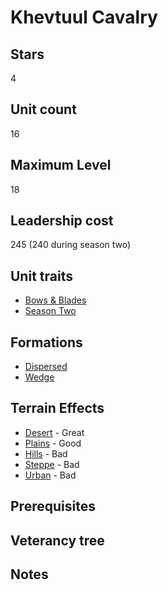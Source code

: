 # Khevtuul Cavalry

## Stars
4

## Unit count
16

## Maximum Level
18

## Leadership cost
245 (240 during season two)

## Unit traits
* [Bows & Blades](../../unit-traits/bows-and-blades.md)
* [Season Two](../../unit-traits/season-two.md)

## Formations
* [Dispersed](../../formations/dispersed.md)
* [Wedge](../../formations/wedge.md)

## Terrain Effects
* [Desert](../../terrain-effects/desert) - Great
* [Plains](../../terrain-effects/plains) - Good
* [Hills](../../terrain-effects/hills) - Bad
* [Steppe](../../terrain-effects/steppe) - Bad
* [Urban](../../terrain-effects/urban) - Bad

## Prerequisites

## Veterancy tree

## Notes

